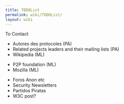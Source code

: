 ```yaml
---
title: TODOList
permalink: wiki/TODOList/
layout: wiki
---
```


To Contact

-   Autores des protocoles (PA)
-   Related projects leaders and their mailing lists (PA)
-   Wikipedia (ML)

<!-- -->

-   P2P foundation (ML)
-   Mozilla (ML)

<!-- -->

-   Foros Anon etc
-   Security Newsletters
-   Partidos Piratas
-   W3C post?

